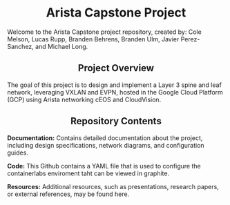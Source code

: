 <div align="center">

# Arista Capstone Project

</div>

Welcome to the Arista Capstone project repository, created by: Cole Melson, Lucas Rupp, Branden Behrens, Branden Ulm, Javier Perez-Sanchez, and Michael Long.
<div align="center">
  
## Project Overview
  
</div>
The goal of this project is to design and implement a Layer 3 spine and leaf network, leveraging VXLAN and EVPN, hosted in the Google Cloud Platform (GCP) using Arista networking cEOS and CloudVision.

<div align="center">

##  Repository Contents

</div>

**Documentation:** Contains detailed documentation about the project, including design specifications, network diagrams, and configuration guides.

**Code:** This Github contains a YAML file that is used to configure the containerlabs enviroment taht can be viewed in graphite.

**Resources:** Additional resources, such as presentations, research papers, or external references, may be found here.
